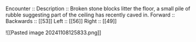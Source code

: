 Encounter :: 
Description :: Broken stone blocks litter the floor, a small pile of rubble suggesting part of the ceiling has recently caved in.
Forward :: 
Backwards :: [[53]]
Left :: [[56]]
Right :: [[49]]

![[Pasted image 20241108125833.png]]